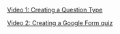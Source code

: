 [Video 1: Creating a Question Type](https://drive.google.com/file/d/19sgCUwK-KnJ8NJmg39x_kxa67zOUCmpm/view?usp=sharing)

[Video 2: Creating a Google Form quiz](https://drive.google.com/file/d/1m8WwjASCsvT6Fay_84zjb291R-D2UlPX/view?usp=sharing)
